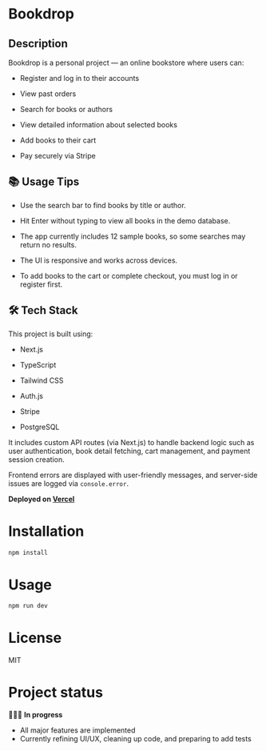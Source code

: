 # Bookdrop

## Description

Bookdrop is a personal project — an online bookstore where users can:

- Register and log in to their accounts

- View past orders

- Search for books or authors

- View detailed information about selected books

- Add books to their cart

- Pay securely via Stripe

## 📚 Usage Tips

- Use the search bar to find books by title or author.

- Hit Enter without typing to view all books in the demo database.

- The app currently includes 12 sample books, so some searches may return no results.

- The UI is responsive and works across devices.

- To add books to the cart or complete checkout, you must log in or register first.

## 🛠️ Tech Stack

This project is built using:

- Next.js

- TypeScript

- Tailwind CSS

- Auth.js

- Stripe

- PostgreSQL

It includes custom API routes (via Next.js) to handle backend logic such as user authentication, book detail fetching, cart management, and payment session creation.

Frontend errors are displayed with user-friendly messages, and server-side issues are logged via `console.error`.

**Deployed on [Vercel](https://bookstore-theta-one.vercel.app/)**

# Installation

```bash
npm install
```

# Usage

```bash
npm run dev
```

# License

MIT

# Project status

👩🏻‍💻 **In progress**

- All major features are implemented
- Currently refining UI/UX, cleaning up code, and preparing to add tests
